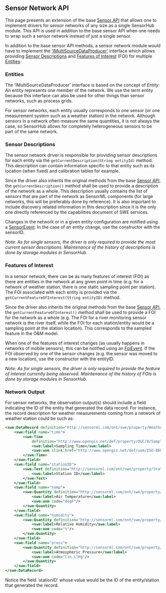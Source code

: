 Sensor Network API
---

This page presents an extension of the base [Sensor API](sensor-api.md) that allows one to implement drivers for sensor networks of any size as a single SensorHub module. This API is used in addition to the base sensor API when one needs to wrap such a sensor network instead of just a single sensor.

In addition to the base sensor API methods, a sensor network module would have to implement the ['IMultiSourceDataProducer'](https://github.com/opensensorhub/osh-core/blob/master/sensorhub-core/src/main/java/org/sensorhub/api/data/IMultiSourceDataProducer.java) interface which allows providing [Sensor Descriptions](#sensor-descriptions) and [Features of Interest](#features-of-interest) (FOI) for multiple [Entities](#entities):
 

### Entities

The 'IMultiSourceDataProducer' interface is based on the concept of _Entity_: An entity represents one member of the network. We use the term entity because this interface can also be used for other things than sensor networks, such as process grids.

For sensor networks, each entity usually corresponds to one sensor (or one measurement system such as a weather station) in the network. Although sensors in a network often measure the same quantities, it is not always the case, so SensorHub allows for completely heterogeneous sensors to be part of the same network.

                    
### Sensor Descriptions

The sensor network driver is responsible for providing sensor descriptions for each entity via the `getCurrentDescription(String entityId)` method. This description can contain information specific to that entity such as its location (when fixed) and calibration tables for example.

Since the driver also inherits the original methods from the base [Sensor API](sensor-api.md), the `getCurrentDescription()` method shall be used to provide a description of the network as a whole. This description usually contains the list of sensors that are part of the network as SensorML components (for large networks, this will be preferably done by reference). It is also important to include discovery related information in this description since it is the only one directly referenced by the capabilities document of SWE services.

Changes in the network or in a given entity configuration are notified using a [SensorEvent](https://github.com/opensensorhub/osh-core/sensorhub/blob/master/sensorhub-core/src/main/java/org/sensorhub/api/sensor/SensorEvent.java). In the case of an entity change, use the constructor with the sensorID.

_Note: As for single sensors, the driver is only required to provide the most current sensor descriptions. Maintenance of the history of descriptions is done by storage modules in SensorHub._


### Features of Interest

In a sensor network, there can be as many features of interest (FOI) as there are entities in the network at any given point in time (e.g. for a network of weather station, there is one static sampling point per station). The FOI associated with each entity is provided via the `getCurrentFeatureOfInterest(String entityID)` method.

Since the driver also inherits the original methods from the base [Sensor API](sensor-api.md), the `getCurrentFeatureOfInterest()` method shall be used to provide a FOI for the network as a whole (e.g. The FOI for a river monitoring sensor network is the river itself, while the FOI for each station/entity would be a sampling point at the station location). This corresponds to the sampled feature in the O&M model.

When one of the features of interest changes (as usually happens in networks of mobile sensors), this can be notified using an [FoiEvent](https://github.com/opensensorhub/osh-core/sensorhub/blob/master/sensorhub-core/src/main/java/org/sensorhub/api/data/FoiEvent.java). If the FOI observed by one of the sensor changes (e.g. the sensor was moved to a new location), use the constructor with the entityID.

_Note: As for single sensors, the driver is only required to provide the feature of interest currently being observed. Maintenance of the history of FOIs is done by storage modules in SensorHub._


### Network Output

For sensor networks, the observation output(s) should include a field indicating the ID of the entity that generated the data record. For instance, the record description for weather measurements coming from a network of weather station could be such as:

```xml
<swe:DataRecord definition="http://sensorml.com/ont/swe/property/WeatherData">
    <swe:field name="time">
        <swe:Time
            definition="http://www.opengis.net/def/property/OGC/0/SamplingTime" referenceFrame="http://www.opengis.net/def/trs/BIPM/0/UTC">
            <swe:label>Sampling Time</swe:label>
            <swe:uom xlink:href="http://www.opengis.net/def/uom/ISO-8601/0/Gregorian"/>
        </swe:Time>
    </swe:field>
    <swe:field name="stationID">
        <swe:Text definition="http://sensorml.com/ont/swe/property/StationID">
            <swe:label>Station ID</swe:label>
        </swe:Text>
    </swe:field>
    <swe:field name="temp">
        <swe:Quantity definition="http://sensorml.com/ont/swe/property/Temperature">
            <swe:label>Air Temperature</swe:label>
            <swe:uom code="degF"/>
        </swe:Quantity>
    </swe:field>
    <swe:field name="humidity">
        <swe:Quantity definition="http://sensorml.com/ont/swe/property/HumidityValue">
            <swe:label>Relative Humidity</swe:label>
            <swe:uom code="%"/>
        </swe:Quantity>
    </swe:field>
    <swe:field name="press">
        <swe:Quantity definition="http://sensorml.com/ont/swe/property/AirPressureValue">
            <swe:label>Atmospheric Pressure</swe:label>
            <swe:uom code="[in_i]Hg"/>
        </swe:Quantity>
    </swe:field>
</swe:DataRecord>
```

Notice the field `stationID' whose value would be the ID of the entity/station that generated the record.

